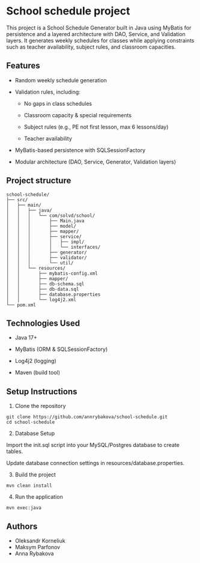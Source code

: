 # School schedule project

This project is a School Schedule Generator built in Java using MyBatis for persistence and a layered architecture with DAO, Service, and Validation layers. It generates weekly schedules for classes while applying constraints such as teacher availability, subject rules, and classroom capacities.

## Features

- Random weekly schedule generation

- Validation rules, including:

    - No gaps in class schedules

    - Classroom capacity & special requirements

    - Subject rules (e.g., PE not first lesson, max 6 lessons/day)

    - Teacher availability

- MyBatis-based persistence with SQLSessionFactory

- Modular architecture (DAO, Service, Generator, Validation layers)

## Project structure
```
school-schedule/
├── src/
│   ├── main/
│   │   ├── java/
│   │   │   └── com/solvd/school/
│   │   │       ├── Main.java
│   │   │       ├── model/
│   │   │       ├── mapper/  
│   │   │       ├── service/
│   │   │       │   ├── impl/
│   │   │       │   └── interfaces/
│   │   │       ├── generator/
│   │   │       ├── validator/
│   │   │       └── util/
│   │   └── resources/
│   │       ├── mybatis-config.xml
│   │       ├── mapper/
│   │       ├── db-schema.sql
│   │       ├── db-data.sql
│   │       ├── database.properties
│   │       └── log4j2.xml    
└── pom.xml    
```
## Technologies Used

- Java 17+

- MyBatis (ORM & SQLSessionFactory)

- Log4j2 (logging)

- Maven (build tool)

## Setup Instructions
1. Clone the repository

```
git clone https://github.com/annrybakova/school-schedule.git
cd school-schedule
```

2. Database Setup

Import the init.sql script into your MySQL/Postgres database to create tables.

Update database connection settings in resources/database.properties.

3. Build the project

```
mvn clean install
```

4. Run the application

```
mvn exec:java
```

## Authors

- Oleksandr Korneliuk
- Maksym Parfonov
- Anna Rybakova
